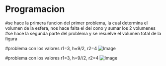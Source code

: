 ﻿# Programacion

#se hace la primera funcion del primer problema, la cual determina el volumen de la esfera, nos hace falta el del cono y sumar los 2 volumenes
#se hace la segunda parte del problema y se resuelve el volumen total de la figura

#problema con los valores r1=3, h=9/2, r2=4
![Image](https://github.com/user-attachments/assets/c2a2ec2a-a995-4f7d-b241-a1a79cd839ba)

#problema con los valores r1=3, h=9//2, r2=4
![Image](https://github.com/user-attachments/assets/16d5aa19-8d1d-4a30-a41c-2b1bbfd0c1ac)
